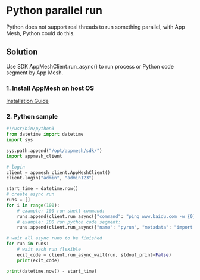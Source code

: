 # Python parallel run
Python does not support real threads to run something parallel, with App Mesh, Python could do this.

## Solution
Use SDK AppMeshClient.run_async() to run process or Python code segment by App Mesh.

### 1. Install AppMesh on host OS
[Installation Guide](../Install.md#native-installation)

### 2. Python sample
```python
#!/usr/bin/python3
from datetime import datetime
import sys

sys.path.append("/opt/appmesh/sdk/")
import appmesh_client

# login
client = appmesh_client.AppMeshClient()
client.login("admin", "admin123")

start_time = datetime.now()
# create async run
runs = []
for i in range(100):
    # example: 100 run shell command:
    runs.append(client.run_async({"command": "ping www.baidu.com -w {0}".format(i), "shell": True}, max_time_seconds=8))
    # example: 100 run python code segment:
    runs.append(client.run_async({"name": "pyrun", "metadata": "import time;print({0});time.sleep({0})".format(i)}, max_time_seconds=10))

# wait all async runs to be finished
for run in runs:
    # wait each run flexible
    exit_code = client.run_async_wait(run, stdout_print=False)
    print(exit_code)

print(datetime.now() - start_time)
```
